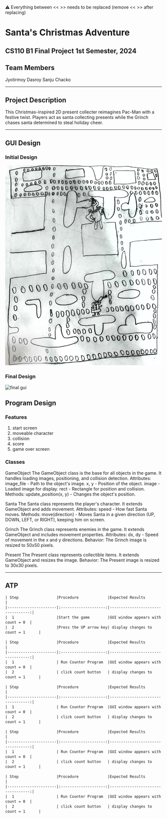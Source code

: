 
:warning: Everything between << >> needs to be replaced (remove << >> after replacing)

# Santa's Christmas Adventure
## CS110 B1 Final Project  1st Semester, 2024

## Team Members
Jyotirmoy Dasroy
Sanju Chacko

***

## Project Description
This Christmas-inspired 2D present collecter reimagines Pac-Man with a festive twist. 
Players act as santa collecting presents while the Grinch chases santa determined to steal holiday cheer. 
***    

## GUI Design

### Initial Design

![initial gui](assets/gui.jpg)

### Final Design

![final gui](assets/finalgui.jpg)

## Program Design

### Features

1. start screen
2. moveable character
3. collision
4. score
5. game over screen

### Classes

GameObject
The GameObject class is the base for all objects in the game. It handles loading images, positioning, and collision detection.
Attributes:
image_file - Path to the object's image.
x, y - Position of the object.
image - Loaded image for display.
rect - Rectangle for position and collision.
Methods:
update_position(x, y) - Changes the object's position.

Santa
The Santa class represents the player's character. It extends GameObject and adds movement.
Attributes:
speed - How fast Santa moves.
Methods:
move(direction) - Moves Santa in a given direction (UP, DOWN, LEFT, or RIGHT), keeping him on screen.

Grinch
The Grinch class represents enemies in the game. It extends GameObject and includes movement properties.
Attributes:
dx, dy - Speed of movement in the x and y directions.
Behavior:
The Grinch image is resized to 50x50 pixels.

Present
The Present class represents collectible items. It extends GameObject and resizes the image.
Behavior:
The Present image is resized to 30x30 pixels.
***

## ATP


    | Step                 |Procedure             |Expected Results                   |
    |----------------------|:--------------------:|----------------------------------:|
    |  1                   |Start the game        |GUI window appears with count = 0  |
    |  2                   |Press the UP arrow key| display changes to count = 1      |

    | Step                 |Procedure             |Expected Results                   |
    |----------------------|:--------------------:|----------------------------------:|
    |  1                   | Run Counter Program  |GUI window appears with count = 0  |
    |  2                   | click count button   | display changes to count = 1      |

    | Step                 |Procedure             |Expected Results                   |
    |----------------------|:--------------------:|----------------------------------:|
    |  1                   | Run Counter Program  |GUI window appears with count = 0  |
    |  2                   | click count button   | display changes to count = 1      |

    | Step                 |Procedure             |Expected Results                   |
    |----------------------|:--------------------:|----------------------------------:|
    |  1                   | Run Counter Program  |GUI window appears with count = 0  |
    |  2                   | click count button   | display changes to count = 1      |

    | Step                 |Procedure             |Expected Results                   |
    |----------------------|:--------------------:|----------------------------------:|
    |  1                   | Run Counter Program  |GUI window appears with count = 0  |
    |  2                   | click count button   | display changes to count = 1      |

